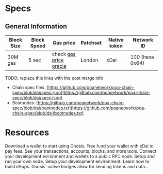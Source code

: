 ---
---

# Specs

## General Information

| Block Size | Block Speed | Gas price | Patchset | Native token | Network ID |
| ---------- | ----------- | -------- | -------- | ------------ | ---------- |
| 30M gas    | 5 sec  | check [gas price oracle](/tools/oracles/gas-price) | London | xDai | 100 (hexa 0x64) |


TODO: replace this links with the post merge info

- Chain spec files: [https://github.com/poanetwork/poa-chain-spec/blob/dai/spec.json](https://github.com/poanetwork/poa-chain-spec/blob/dai/spec.json)
- Bootnodes: [https://github.com/poanetwork/poa-chain-spec/blob/dai/bootnodes.txt](https://github.com/poanetwork/poa-chain-spec/blob/dai/bootnodes.txt)

# Resources

<div class="row">
<box href="/tools/wallets" title="Wallets">Download a wallet to start using Gnosis.</box>
<box href="/tools/faucets" title="Faucets">Free fund your wallet with xDai to pay fees.</box>
<box href="/tools/explorers" title="Explorers">See your transactions, accounts, blocks, and more tools.</box>
<box href="/tools/rpc" title="RPC Providers">Connect your development evironment and wallets to a public RPC node.</box>
<box href="/node" title="Run a Node">Setup and run your own node.</box>
<box href="/developers/smart-contracts/" title="Dev Tools">Setup your development environment.</box>
<box href="/developers/building/first-contract" title="Tutorials">Learn how to build dApps.</box>
<box href="/bridges" title="Bridges">Gnosis' native bridges allow for sending tokens and data...</box>
</div>